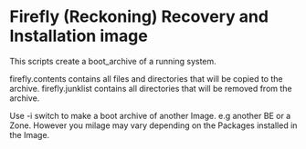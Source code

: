 # Firefly (Reckoning) Recovery and Installation image

This scripts create a boot_archive of a running system.

firefly.contents contains all files and directories that will be copied to the archive.
firefly.junklist contains all directories that will be removed from the archive.

Use -i switch to make a boot archive of another Image. e.g another BE or a Zone.
However you milage may vary depending on the Packages installed in the Image.
